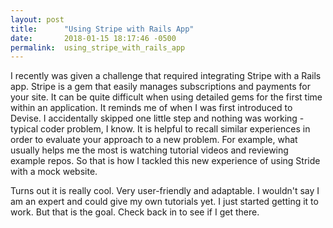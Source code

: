 ```yaml
---
layout: post
title:      "Using Stripe with Rails App"
date:       2018-01-15 18:17:46 -0500
permalink:  using_stripe_with_rails_app
---
```


I recently was given a challenge that required integrating Stripe with a Rails app. Stripe is a gem that easily manages subscriptions and payments for your site. It can be quite difficult when using detailed gems for the first time within an application. It reminds me of when I was first introduced to Devise. I accidentally skipped one little step and nothing was working - typical coder problem, I know. It is helpful to recall similar experiences in order to evaluate your approach to a new problem. For example, what usually helps me the most is watching tutorial videos and reviewing example repos. So that is how I tackled this new experience of using Stride with a mock website.

Turns out it is really cool. Very user-friendly and adaptable. I wouldn't say I am an expert and could give my own tutorials yet. I just started getting it to work. But that is the goal. Check back in to see if I get there.
